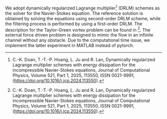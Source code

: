 We adopt dynamically regularized Lagrange multiplier[^1] (DRLM) schemes as the solver for the Navier-Stokes equation. The reference solution is obtained by solving the equations using second-order DRLM scheme, while the filtering process is performed by using a first-order DRLM. 
The description for the Taylor-Green vortex problem can be found in [^1]. The external force driven problem is designed to mimic the flow in an infinite channel without any obstacle. Due to the computational time issue, we implement the latter experiment in MATLAB instead of pytorch. 

[^1]: C.-K. Doan, T.-T.-P. Hoang, L. Ju and R. Lan, Dynamically regularized Lagrange multiplier schemes with energy dissipation for the incompressible Navier-Stokes equations,
Journal of Computational Physics, Volume 521, Part 1, 2025, 113550, ISSN 0021-9991, (https://doi.org/10.1016/j.jcp.2024.113550).
